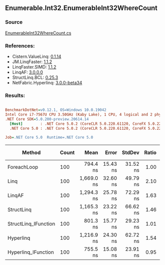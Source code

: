 ﻿## Enumerable.Int32.EnumerableInt32WhereCount

### Source
[EnumerableInt32WhereCount.cs](../LinqBenchmarks/Enumerable/Int32/EnumerableInt32WhereCount.cs)

### References:
- Cistern.ValueLinq: [0.1.14](https://www.nuget.org/packages/Cistern.ValueLinq/0.1.14)
- JM.LinqFaster: [1.1.2](https://www.nuget.org/packages/JM.LinqFaster/1.1.2)
- LinqFaster.SIMD: [1.1.2](https://www.nuget.org/packages/LinqFaster.SIMD/1.0.3)
- LinqAF: [3.0.0.0](https://www.nuget.org/packages/LinqAF/3.0.0.0)
- StructLinq.BCL: [0.25.3](https://www.nuget.org/packages/StructLinq.BCL/0.25.3)
- NetFabric.Hyperlinq: [3.0.0-beta34](https://www.nuget.org/packages/NetFabric.Hyperlinq/3.0.0-beta34)

### Results:
``` ini

BenchmarkDotNet=v0.12.1, OS=Windows 10.0.19042
Intel Core i7-7567U CPU 3.50GHz (Kaby Lake), 1 CPU, 4 logical and 2 physical cores
.NET Core SDK=5.0.200-preview.20614.14
  [Host]        : .NET Core 5.0.2 (CoreCLR 5.0.220.61120, CoreFX 5.0.220.61120), X64 RyuJIT
  .NET Core 5.0 : .NET Core 5.0.2 (CoreCLR 5.0.220.61120, CoreFX 5.0.220.61120), X64 RyuJIT

Job=.NET Core 5.0  Runtime=.NET Core 5.0  

```
|               Method | Count |       Mean |    Error |   StdDev | Ratio | RatioSD |  Gen 0 | Gen 1 | Gen 2 | Allocated |
|--------------------- |------ |-----------:|---------:|---------:|------:|--------:|-------:|------:|------:|----------:|
|          ForeachLoop |   100 |   794.4 ns | 15.43 ns | 31.52 ns |  1.00 |    0.00 | 0.0191 |     - |     - |      40 B |
|                 Linq |   100 | 1,669.0 ns | 32.60 ns | 49.79 ns |  2.10 |    0.12 | 0.0191 |     - |     - |      40 B |
|               LinqAF |   100 | 1,294.3 ns | 25.78 ns | 72.29 ns |  1.63 |    0.11 | 0.0191 |     - |     - |      40 B |
|           StructLinq |   100 | 1,165.3 ns | 23.22 ns | 66.62 ns |  1.46 |    0.09 | 0.0458 |     - |     - |      96 B |
| StructLinq_IFunction |   100 |   801.3 ns | 15.77 ns | 29.23 ns |  1.01 |    0.05 | 0.0191 |     - |     - |      40 B |
|            Hyperlinq |   100 | 1,216.9 ns | 24.30 ns | 62.72 ns |  1.54 |    0.09 | 0.0191 |     - |     - |      40 B |
|  Hyperlinq_IFunction |   100 |   755.5 ns | 15.08 ns | 23.91 ns |  0.95 |    0.05 | 0.0191 |     - |     - |      40 B |
